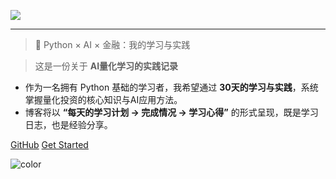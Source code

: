 <!-- _coverpage.md -->
![](https://docsify.js.org/_media/icon.svg)


---
> 📝 Python × AI × 金融：我的学习与实践


> 这是一份关于 **AI量化学习的实践记录** 
- 作为一名拥有 Python 基础的学习者，我希望通过 **30天的学习与实践**，系统掌握量化投资的核心知识与AI应用方法。
- 博客将以 **“每天的学习计划 → 完成情况 → 学习心得”** 的形式呈现，既是学习日志，也是经验分享。




[GitHub](https://github.com/ChaiJun666/quant-trading)
[Get Started](md/introduction.md)

<!-- 背景色 -->

![color](#f0f0f0)
